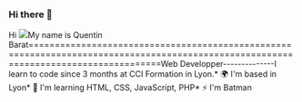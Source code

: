 ### Hi there 👋
Hi ![](https://user-images.githubusercontent.com/18350557/176309783-0785949b-9127-417c-8b55-ab5a4333674e.gif)My name is Quentin Barat=====================================================================================================================================Web Developper--------------I learn to code since 3 months at CCI Formation in Lyon.* 🌍  I'm based in Lyon* 🧠  I'm learning HTML, CSS, JavaScript, PHP* ⚡  I'm Batman
